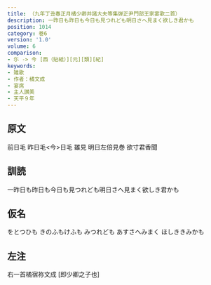 ```yaml
---
title: （九年丁丑春正月橘少卿并諸大夫等集弾正尹門部王家宴歌二首）
description: 一昨日も昨日も今日も見つれども明日さへ見まく欲しき君かも
position: 1014
category: 巻6
version: '1.0'
volume: 6
comparison:
- 尓 -> 今 [西（貼紙）][元][類][紀]
keywords:
- 雑歌
- 作者：橘文成
- 宴席
- 主人讃美
- 天平９年
---
```


## 原文

前日毛 昨日毛<今>日毛 雖見 明日左倍見巻 欲寸君香聞

## 訓読

一昨日も昨日も今日も見つれども明日さへ見まく欲しき君かも

## 仮名

をとつひも きのふもけふも みつれども あすさへみまく ほしききみかも

## 左注

右一首橘宿祢文成 [即少卿之子也]
